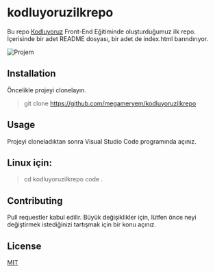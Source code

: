 # kodluyoruzilkrepo
Bu repo [Kodluyoruz](https://kodluyoruz.org/tr/kodluyoruz/) Front-End Eğitiminde oluşturduğumuz ilk repo. İçerisinde bir adet README dosyası, bir adet de index.html barındırıyor.


![Projem](https://r.resimlink.com/dti2nubNDLRU.png)

## Installation
Öncelikle projeyi clonelayın.

> git clone https://github.com/megameryem/kodluyoruzilkrepo

## Usage
Projeyi cloneladıktan sonra Visual Studio Code programında açınız.

## Linux için:

>cd kodluyoruzilkrepo
>code .

## Contributing
Pull requestler kabul edilir. Büyük değişiklikler için, lütfen önce neyi değiştirmek istediğinizi tartışmak için bir konu açınız.

## License
[MIT](LICENSE)